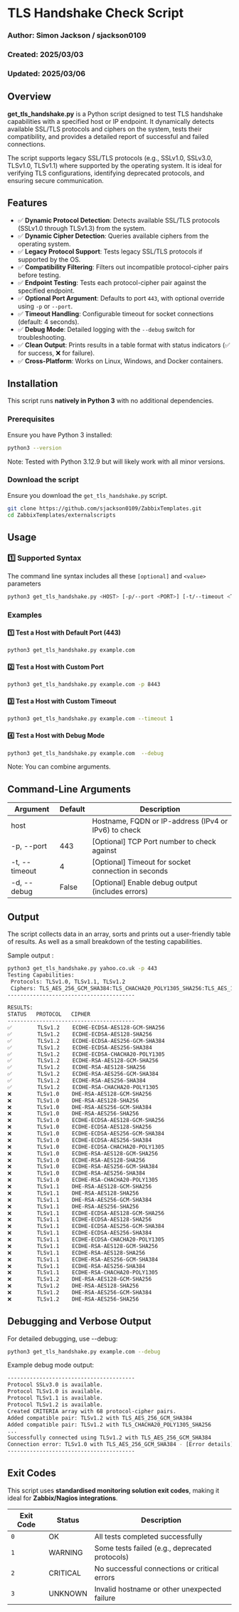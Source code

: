 # TLS Handshake Check Script

### Author: Simon Jackson / sjackson0109  
### Created: 2025/03/03
### Updated: 2025/03/06  

## Overview  
**get_tls_handshake.py** is a Python script designed to test TLS handshake capabilities with a specified host or IP endpoint. It dynamically detects available SSL/TLS protocols and ciphers on the system, tests their compatibility, and provides a detailed report of successful and failed connections.  

The script supports legacy SSL/TLS protocols (e.g., SSLv1.0, SSLv3.0, TLSv1.0, TLSv1.1) where supported by the operating system. It is ideal for verifying TLS configurations, identifying deprecated protocols, and ensuring secure communication.  

## Features  
- ✅ **Dynamic Protocol Detection**: Detects available SSL/TLS protocols (SSLv1.0 through TLSv1.3) from the system.  
- ✅ **Dynamic Cipher Detection**: Queries available ciphers from the operating system.  
- ✅ **Legacy Protocol Support**: Tests legacy SSL/TLS protocols if supported by the OS.  
- ✅ **Compatibility Filtering**: Filters out incompatible protocol-cipher pairs before testing.  
- ✅ **Endpoint Testing**: Tests each protocol-cipher pair against the specified endpoint.  
- ✅ **Optional Port Argument**: Defaults to port `443`, with optional override using `-p` or `--port`.  
- ✅ **Timeout Handling**: Configurable timeout for socket connections (default: 4 seconds).  
- ✅ **Debug Mode**: Detailed logging with the `--debug` switch for troubleshooting.  
- ✅ **Clean Output**: Prints results in a table format with status indicators (✅ for success, ❌ for failure).  
- ✅ **Cross-Platform**: Works on Linux, Windows, and Docker containers.  

## Installation  
This script runs **natively in Python 3** with no additional dependencies.  

### Prerequisites  
Ensure you have Python 3 installed:  
```sh  
python3 --version  
```
Note: Tested with Python 3.12.9 but will likely work with all minor versions.

### Download the script
Ensure you download the `get_tls_handshake.py` script.
```bash
git clone https://github.com/sjackson0109/ZabbixTemplates.git  
cd ZabbixTemplates/externalscripts
```

## Usage
### 1️⃣ Supported Syntax
The command line syntax includes all these `[optional]` and `<value>` parameters
```bash
python3 get_tls_handshake.py <HOST> [-p/--port <PORT>] [-t/--timeout <TIMEOUT>] [-d/--debug]
```

### Examples
#### 1️⃣ Test a Host with Default Port (443)
```bash
python3 get_tls_handshake.py example.com
```
#### 2️⃣ Test a Host with Custom Port
```bash
python3 get_tls_handshake.py example.com -p 8443
```
#### 3️⃣ Test a Host with Custom Timeout
```bash
python3 get_tls_handshake.py example.com --timeout 1
```
#### 4️⃣ Test a Host with Debug Mode
```bash
python3 get_tls_handshake.py example.com  --debug
```

Note: You can combine arguments.

## Command-Line Arguments
| Argument | Default | Description |
|---|---|---|
|host | | Hostname, FQDN or IP-address (IPv4 or IPv6) to check |
|-p, --port | 443 | [Optional] TCP Port number to check against |
|-t, --timeout | 4 | [Optional] Timeout for socket connection in seconds |
|-d, --debug | False | [Optional] Enable debug output (includes errors) |

## Output
The script collects data in an array, sorts and prints out a user-friendly table of results. As well as a small breakdown of the testing capabilities.

Sample output :
```bash
python3 get_tls_handshake.py yahoo.co.uk -p 443 
Testing Capabilities:
 Protocols: TLSv1.0, TLSv1.1, TLSv1.2
 Ciphers: TLS_AES_256_GCM_SHA384:TLS_CHACHA20_POLY1305_SHA256:TLS_AES_128_GCM_SHA256:ECDHE-ECDSA-AES256-GCM-SHA384:ECDHE-RSA-AES256-GCM-SHA384:ECDHE-ECDSA-AES128-GCM-SHA256:ECDHE-RSA-AES128-GCM-SHA256:ECDHE-ECDSA-CHACHA20-POLY1305:ECDHE-RSA-CHACHA20-POLY1305:ECDHE-ECDSA-AES256-SHA384:ECDHE-RSA-AES256-SHA384:ECDHE-ECDSA-AES128-SHA256:ECDHE-RSA-AES128-SHA256:DHE-RSA-AES256-GCM-SHA384:DHE-RSA-AES128-GCM-SHA256:DHE-RSA-AES256-SHA256:DHE-RSA-AES128-SHA256
----------------------------------------

RESULTS:
STATUS   PROTOCOL   CIPHER
----------------------------------------
✅        TLSv1.2    ECDHE-ECDSA-AES128-GCM-SHA256
✅        TLSv1.2    ECDHE-ECDSA-AES128-SHA256
✅        TLSv1.2    ECDHE-ECDSA-AES256-GCM-SHA384
✅        TLSv1.2    ECDHE-ECDSA-AES256-SHA384
✅        TLSv1.2    ECDHE-ECDSA-CHACHA20-POLY1305
✅        TLSv1.2    ECDHE-RSA-AES128-GCM-SHA256
✅        TLSv1.2    ECDHE-RSA-AES128-SHA256
✅        TLSv1.2    ECDHE-RSA-AES256-GCM-SHA384
✅        TLSv1.2    ECDHE-RSA-AES256-SHA384
✅        TLSv1.2    ECDHE-RSA-CHACHA20-POLY1305
❌        TLSv1.0    DHE-RSA-AES128-GCM-SHA256
❌        TLSv1.0    DHE-RSA-AES128-SHA256
❌        TLSv1.0    DHE-RSA-AES256-GCM-SHA384
❌        TLSv1.0    DHE-RSA-AES256-SHA256
❌        TLSv1.0    ECDHE-ECDSA-AES128-GCM-SHA256
❌        TLSv1.0    ECDHE-ECDSA-AES128-SHA256
❌        TLSv1.0    ECDHE-ECDSA-AES256-GCM-SHA384
❌        TLSv1.0    ECDHE-ECDSA-AES256-SHA384
❌        TLSv1.0    ECDHE-ECDSA-CHACHA20-POLY1305
❌        TLSv1.0    ECDHE-RSA-AES128-GCM-SHA256
❌        TLSv1.0    ECDHE-RSA-AES128-SHA256
❌        TLSv1.0    ECDHE-RSA-AES256-GCM-SHA384
❌        TLSv1.0    ECDHE-RSA-AES256-SHA384
❌        TLSv1.0    ECDHE-RSA-CHACHA20-POLY1305
❌        TLSv1.1    DHE-RSA-AES128-GCM-SHA256
❌        TLSv1.1    DHE-RSA-AES128-SHA256
❌        TLSv1.1    DHE-RSA-AES256-GCM-SHA384
❌        TLSv1.1    DHE-RSA-AES256-SHA256
❌        TLSv1.1    ECDHE-ECDSA-AES128-GCM-SHA256
❌        TLSv1.1    ECDHE-ECDSA-AES128-SHA256
❌        TLSv1.1    ECDHE-ECDSA-AES256-GCM-SHA384
❌        TLSv1.1    ECDHE-ECDSA-AES256-SHA384
❌        TLSv1.1    ECDHE-ECDSA-CHACHA20-POLY1305
❌        TLSv1.1    ECDHE-RSA-AES128-GCM-SHA256
❌        TLSv1.1    ECDHE-RSA-AES128-SHA256
❌        TLSv1.1    ECDHE-RSA-AES256-GCM-SHA384
❌        TLSv1.1    ECDHE-RSA-AES256-SHA384
❌        TLSv1.1    ECDHE-RSA-CHACHA20-POLY1305
❌        TLSv1.2    DHE-RSA-AES128-GCM-SHA256
❌        TLSv1.2    DHE-RSA-AES128-SHA256
❌        TLSv1.2    DHE-RSA-AES256-GCM-SHA384
❌        TLSv1.2    DHE-RSA-AES256-SHA256
```

## Debugging and Verbose Output
For detailed debugging, use --debug:
```bash
python3 get_tls_handshake.py example.com --debug  
```

Example debug mode output:
```bash
----------------------------------------
Protocol SSLv3.0 is available.  
Protocol TLSv1.0 is available.  
Protocol TLSv1.1 is available.  
Protocol TLSv1.2 is available.  
Created CRITERIA array with 68 protocol-cipher pairs.  
Added compatible pair: TLSv1.2 with TLS_AES_256_GCM_SHA384  
Added compatible pair: TLSv1.2 with TLS_CHACHA20_POLY1305_SHA256  
...  
Successfully connected using TLSv1.2 with TLS_AES_256_GCM_SHA384  
Connection error: TLSv1.0 with TLS_AES_256_GCM_SHA384 - [Error details]  
----------------------------------------
```

## Exit Codes  
This script uses **standardised monitoring solution exit codes**, making it ideal for **Zabbix/Nagios integrations**.  

| Exit Code | Status    | Description |  
|-----------|----------|-------------|  
| `0`       | OK       | All tests completed successfully |  
| `1`       | WARNING  | Some tests failed (e.g., deprecated protocols) |  
| `2`       | CRITICAL | No successful connections or critical errors |  
| `3`       | UNKNOWN  | Invalid hostname or other unexpected failure | 